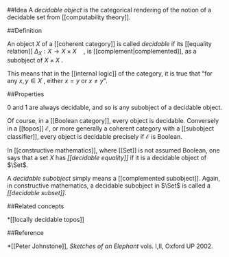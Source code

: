 ##Idea
A _decidable object_ is the categorical rendering of the notion of a decidable set from [[computability theory]].

##Definition

An object $X$ of a [[coherent category]] is called _decidable_ if its [[equality relation]] $\Delta_X:X\to X\times X\quad ,$ is [[complement|complemented]], as a subobject of $X\times X$ .


This means that in the [[internal logic]] of the category, it is true that "for any $x,y\in X$ , either $x=y$ or $x\neq y$".

##Properties

$0$ and $1$ are always decidable, and so is any subobject of a decidable object.

Of course, in a [[Boolean category]], every object is decidable. Conversely in a [[topos]] $\mathcal{E}$, or more generally a coherent category with a [[subobject classifier]], every object is decidable precisely if $\mathcal{E}$ is Boolean.

In [[constructive mathematics]], where [[Set]] is not assumed Boolean, one says that a set $X$ has _[[decidable equality]]_ if it is a decidable object of $\Set$.

A _decidable subobject_ simply means a [[complemented subobject]].  Again, in constructive mathematics, a decidable subobject in $\Set$ is called a _[[decidable subset]]_.

##Related concepts

*[[locally decidable topos]]

##Reference

*[[Peter Johnstone]], _Sketches of an Elephant_ vols. I,II, Oxford UP 2002.